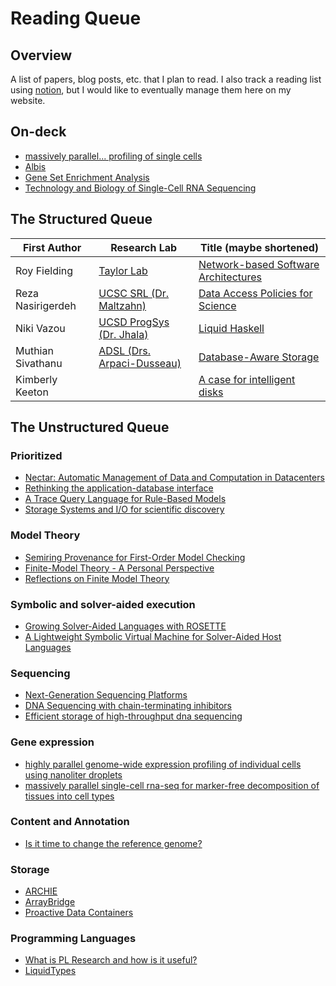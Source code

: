 # Reading Queue


## Overview

A list of papers, blog posts, etc. that I plan to read. I also track a reading list using
[notion][notion-readings], but I would like to eventually manage them here on my website.


## On-deck

* [massively parallel... profiling of single cells](https://www.nature.com/articles/ncomms14049.pdf)
* [Albis](https://www.usenix.org/conference/atc18/presentation/trivedi)
* [Gene Set Enrichment Analysis](https://www.pnas.org/content/pnas/102/43/15545.full.pdf)
* [Technology and Biology of Single-Cell RNA Sequencing](https://www.cell.com/action/showPdf?pii=S1097-2765%2815%2900261-0)


## The Structured Queue

| First Author      | Research Lab                            | Title (maybe shortened)                              |
| ----------------- | --------------------------------------- | ---------------------------------------------------- |
| Roy Fielding      | [Taylor Lab][lab-taylor]                | [Network-based Software Architectures][phd-fielding] |
| Reza Nasirigerdeh | [UCSC SRL (Dr. Maltzahn)][lab-srl]      | [Data Access Policies for Science][ms-reza]          |
| Niki Vazou        | [UCSD ProgSys (Dr. Jhala)][lab-progsys] | [Liquid Haskell][phd-vazou]                          |
| Muthian Sivathanu | [ADSL (Drs. Arpaci-Dusseau)][lab-adsl]  | [Database-Aware Storage][dbms-sivathanu-storage]     |
| Kimberly Keeton   |                                         | [A case for intelligent disks][stor-keeton-idisks]   |


## The Unstructured Queue


### Prioritized

* [Nectar: Automatic Management of Data and Computation in Datacenters](https://www.usenix.org/legacy/events/osdi10/tech/full_papers/Gunda.pdf)
* [Rethinking the application-database interface](https://homes.cs.washington.edu/~akcheung/papers/dissertation.pdf)
* [A Trace Query Language for Rule-Based Models](https://www.cs.cmu.edu/~jyang2/papers/cmsb2018.pdf)
* [Storage Systems and I/O for scientific discovery](https://www.osti.gov/biblio/1491994)


### Model Theory
* [Semiring Provenance for First-Order Model Checking](https://arxiv.org/pdf/1712.01980v1.pdf)
* [Finite-Model Theory - A Personal Perspective](http://msekce.karlin.mff.cuni.cz/~krajicek/fagin.pdf)
* [Reflections on Finite Model Theory](https://users.soe.ucsc.edu/~kolaitis/bio11/papers11/lics07.pdf)


### Symbolic and solver-aided execution

* [Growing Solver-Aided Languages with ROSETTE](https://homes.cs.washington.edu/~emina/pubs/rosette.onward13.pdf)
* [A Lightweight Symbolic Virtual Machine for Solver-Aided Host Languages](https://homes.cs.washington.edu/~emina/pubs/rosette.pldi14.pdf)


### Sequencing

* [Next-Generation Sequencing Platforms](https://www.annualreviews.org/doi/pdf/10.1146/annurev-anchem-062012-092628)
* [DNA Sequencing with chain-terminating inhibitors](https://www.ncbi.nlm.nih.gov/pmc/articles/PMC431765/pdf/pnas00043-0271.pdf)
* [Efficient storage of high-throughput dna sequencing](https://genome.cshlp.org//content/21/5/734.full.pdf#page=1&view=FitH)


### Gene expression

* [highly parallel genome-wide expression profiling of individual cells using nanoliter droplets](https://reader.elsevier.com/reader/sd/pii/S0092867415005498?token=A1AB14ACF3223773E4D174812E4C32810352D60FF2B10F95CC2D4C2A7BF39D1F907761732B3D48CD72634B0EDAAD7B9F)
* [massively parallel single-cell rna-seq for marker-free decomposition of tissues into cell types](https://science.sciencemag.org/content/343/6172/776)


### Content and Annotation

* [Is it time to change the reference genome?](https://www.biorxiv.org/content/biorxiv/early/2019/01/29/533166.full.pdf)


### Storage

* [ARCHIE](https://crd.lbl.gov/assets/Uploads/DataElevator-ARCHIE.pdf)
* [ArrayBridge](https://sdm.lbl.gov/~sbyna/research/papers/201804_ICDE2018-ArrayBridge.pdf)
* [Proactive Data Containers](https://sdm.lbl.gov/~sbyna/research/papers/201805_CCGrid2018_PDCsys.pdf)

### Programming Languages

* [What is PL Research and how is it useful?](http://www.pl-enthusiast.net/2015/05/27/what-is-pl-research-and-how-is-it-useful/)
* [LiquidTypes](http://goto.ucsd.edu/~rjhala/liquid/liquid_types.pdf)



<!-- Resources -->
[lab-taylor]:      https://www.ics.uci.edu/~taylor/
[lab-srl]:         https://systems.soe.ucsc.edu/
[lab-progsys]:     http://cseweb.ucsd.edu/groups/progsys/
[lab-adsl]:        https://research.cs.wisc.edu/adsl/

[phd-fielding]:    https://www.ics.uci.edu/~fielding/pubs/dissertation/fielding_dissertation.pdf
[phd-vazou]:       http://goto.ucsd.edu/~nvazou/thesis/main.pdf

[ms-reza]:         https://drive.google.com/file/d/1AdHYYz1tdEf1bwsIMywWj4Y2Og_IXZag/view?usp=sharing

[notion-readings]: https://www.notion.so/octalene/8e632ccefb1f446db2bec15ad23b6aba?v=19217ec71f4f4bcb957fb50cd3c601c5

<!-- -->
<!-- reading links -->
[dbms-sivathanu-storage]: https://www.usenix.org/legacy/events/fast05/tech/full_papers/sivathanu_db/sivathanu_db.pdf
[stor-keeton-idisks]:     https://dl.acm.org/doi/abs/10.1145/290593.290602
